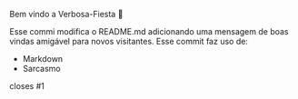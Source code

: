Bem vindo a Verbosa-Fiesta :tada:

Esse commi modifica o README.md adicionando uma mensagem
de boas vindas amigável para novos visitantes. Esse commit
faz uso de:

- Markdown
- Sarcasmo

closes #1
